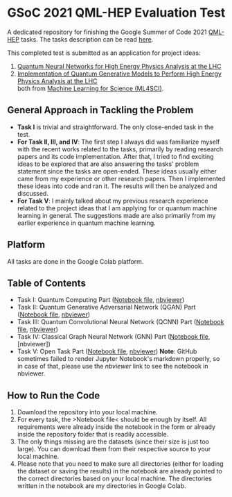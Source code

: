 # GSoC 2021 QML-HEP Evaluation Test
A dedicated repository for finishing the Google Summer of Code 2021 [QML-HEP](https://ml4sci.org/gsoc/projects/2021/project_QMLHEP.html) tasks.
The tasks description can be read [here](https://drive.google.com/file/d/1H2VMVXLmoxLlRAu5bINNKs8R93SN20zL/view).

This completed test is submitted as an application for project ideas:
1. [Quantum Neural Networks for High Energy Physics Analysis at the LHC](https://ml4sci.org/gsoc/2021/proposal_QMLHEP2.html)
2. [Implementation of Quantum Generative Models to Perform High Energy Physics Analysis at the LHC](https://ml4sci.org/gsoc/2021/proposal_QMLHEP1.html) <br>
both from [Machine Learning for Science (ML4SCI)](https://summerofcode.withgoogle.com/organizations/6508146341707776/).

## General Approach in Tackling the Problem
- **Task I** is trivial and straightforward. The only close-ended task in the test.
- **For Task II, III, and IV**: The first step I always did was familiarize myself with the recent works related to the tasks, primarily by reading research papers and its code implementation. After that, I tried to find exciting ideas to be explored that are also answering the tasks' problem statement since the tasks are open-ended. These ideas usually either came from my experience or other research papers. Then I implemented these ideas into code and ran it. The results will then be analyzed and discussed.
- **For Task V**: I mainly talked about my previous research experience related to the project ideas that I am applying for or quantum machine learning in general. The suggestions made are also primarily from my earlier experience in quantum machine learning.

## Platform
All tasks are done in the Google Colab platform.

## Table of Contents
- Task I: Quantum Computing Part ([Notebook file](), [nbviewer]())
- Task II: Quantum Generative Adversarial Network (QGAN) Part ([Notebook file](), [nbviewer]())
- Task III: Quantum Convolutional Neural Network (QCNN) Part ([Notebook file](), [nbviewer]())
- Task IV: Classical Graph Neural Network (GNN) Part ([Notebook file](), [nbviewer])
- Task V: Open Task Part ([Notebook file](), [nbviewer]())
**Note**: GitHub sometimes failed to render Jupyter Notebook's markdown properly, so in case of that, please use the *nbviewer* link to see the notebook in nbviewer.

## How to Run the Code
1. Download the repository into your local machine.
2. For every task, the >Notebook file< should be enough by itself. All requirements were already inside the notebook in the <pip install> form or already inside the repository folder that is readily accessible.
3. The only things missing are the datasets (since their size is just too large). You can download them from their respective source to your local machine.
4. Please note that you need to make sure all directories (either for loading the dataset or saving the results) in the notebook are already pointed to the correct directories based on your local machine. The directories written in the notebook are my directories in Google Colab.
